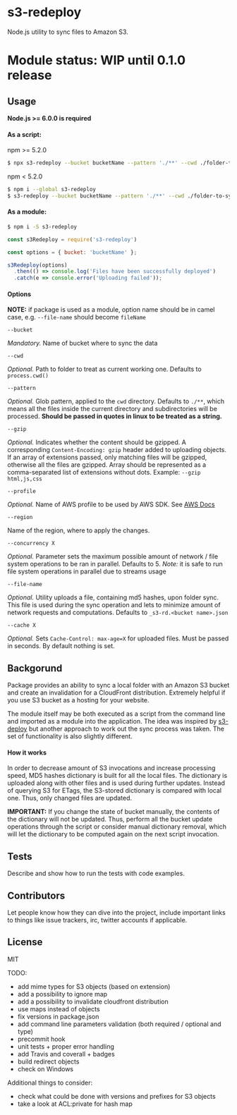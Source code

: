 # s3-redeploy

Node.js utility to sync files to Amazon S3.

# Module status: WIP until 0.1.0 release

## Usage

**Node.js >= 6.0.0 is required**

#### As a script:

npm >= 5.2.0
```bash
$ npx s3-redeploy --bucket bucketName --pattern './**' --cwd ./folder-to-sync
```

npm < 5.2.0

```bash
$ npm i --global s3-redeploy
$ s3-redeploy --bucket bucketName --pattern './**' --cwd ./folder-to-sync
```

#### As a module:

```bash
$ npm i -S s3-redeploy
```

```js
const s3Redeploy = require('s3-redeploy')

const options = { bucket: 'bucketName' };

s3Redeploy(options)
  .then(() => console.log('Files have been successfully deployed')
  .catch(e => console.error('Uploading failed'));
```

#### Options
**NOTE:** if package is used as a module, option name should be in camel case, e.g. `--file-name` should become `fileName`
```
--bucket
``` 
*Mandatory.* Name of bucket where to sync the data
```
--cwd
```
*Optional.* Path to folder to treat as current working one. Defaults to `process.cwd()`
```
--pattern
```
*Optional.* Glob pattern, applied to the `cwd` directory. Defaults to `./**`, which means all the files inside the current directory and subdirectories will be processed. **Should be passed in quotes in linux to be treated as a string.**
```
--gzip
```
*Optional.* Indicates whether the content should be gzipped. A corresponding `Content-Encoding: gzip` header added to uploading objects. If an array of extensions passed, only matching files will be gzipped, otherwise all the files are gzipped. Array should be represented as a comma-separated list of extensions without dots. Example: `--gzip html,js,css`
```
--profile
```
*Optional.* Name of AWS profile to be used by AWS SDK. See [AWS Docs](https://docs.aws.amazon.com/cli/latest/topic/config-vars.html)
```
--region
```
Name of the region, where to apply the changes.
```
--concurrency X
```
*Optional.* Parameter sets the maximum possible amount of network / file system operations to be ran in parallel. Defaults to 5. *Note:* it is safe to run file system operations in parallel due to streams usage
```
--file-name
```
*Optional.* Utility uploads a file, containing md5 hashes, upon folder sync. This file is used during the sync operation and lets to minimize amount of network requests and computations. Defaults to `_s3-rd.<bucket name>.json`
```
--cache X
```
*Optional.* Sets `Cache-Control: max-age=X` for uploaded files. Must be passed in seconds. By default nothing is set.

## Backgorund

Package provides an ability to sync a local folder with an Amazon S3 bucket and create an invalidation for a CloudFront distribution. Extremely helpful if you use S3 bucket as a hosting for your website.

The module itself may be both executed as a script from the command line and imported as a module into the application. The idea was inspired by [s3-deploy](https://www.npmjs.com/package/s3-deploy) but another approach to work out the sync process was taken. The set of functionality is also slightly different.

#### How it works

In order to decrease amount of S3 invocations and increase processing speed, MD5 hashes dictionary is built for all the local files. The dictionary is uploaded along with other files and is used during further updates. Instead of querying S3 for ETags, the S3-stored dictionary is compared with local one. Thus, only changed files are updated.

**IMPORTANT:** If you change the state of bucket manually, the contents of the dictionary will not be updated. Thus, perform all the bucket update operations through the script or consider manual dictionary removal, which will let the dictionary to be computed again on the next script invocation.

## Tests

Describe and show how to run the tests with code examples.

## Contributors

Let people know how they can dive into the project, include important links to things like issue trackers, irc, twitter accounts if applicable.

## License

MIT


TODO:
* add mime types for S3 objects (based on extension)
* add a possibility to ignore map
* add a possibility to invalidate cloudfront distribution
* use maps instead of objects
* fix versions in package.json
* add command line parameters validation (both required / optional and type)
* precommit hook
* unit tests + proper error handling
* add Travis and coverall + badges
* build redirect objects
* check on Windows

Additional things to consider:
* check what could be done with versions and prefixes for S3 objects
* take a look at ACL:private for hash map
